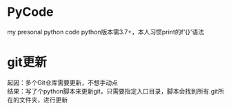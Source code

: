 # PyCode
my presonal python code
python版本需3.7+，本人习惯print的f'{}'语法

# git更新
起因：多个Git仓库需要更新，不想手动点   
结果：写了个python脚本来更新git，只需要指定入口目录，脚本会找到所有.git所在的文件夹，进行更新
